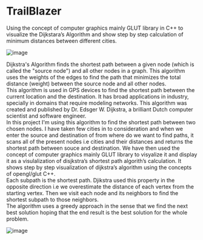 # TrailBlazer

Using the concept of computer graphics mainly GLUT library in C++ to visualize the Dijkstara’s Algorithm and show step by step calculation of minimum distances between different cities.

![image](https://user-images.githubusercontent.com/70579831/176185507-4bd49f4d-44fb-4322-a91b-83c670fbd0be.png)

Dijkstra's Algorithm finds the shortest path between a given node (which is called the "source node") and all other nodes in a graph. This algorithm uses the weights of the edges to find the path that minimizes the total distance (weight) between the source node and all other nodes. \
This algorithm is used in GPS devices to find the shortest path between the current location and the destination. It has broad applications in industry, specially in domains that require modeling networks. This algorithm was created and published by Dr. Edsger W. Dijkstra, a brilliant Dutch computer scientist and software engineer. \
In this project I'm using this algorithm to find the shortest path between two chosen nodes. I have taken few cities in to consideration and when we enter the source and destination of from where do we want to find paths, it scans all of the present nodes i.e cities and their distances and returns the shortest path between souce and destination. We have then used the concept of computer graphics mainly GLUT library to visyalize it and display it as a visulalization of disjkstra’s shortest path algorith’s calculation. It shows step by step visualization of dijkstra’s algorithm using the concepts of opengl/glut C++. \
Each subpath is the shortest path. Djikstra used this property in the opposite direction i.e we overestimate the distance of each vertex from the starting vertex. Then we visit each node and its neighbors to find the shortest subpath to those neighbors. \
The algorithm uses a greedy approach in the sense that we find the next best solution hoping that the end result is the best solution for the whole problem.


![image](https://user-images.githubusercontent.com/70579831/176185180-b5a8ff59-551e-4db6-8210-105c4cdb9816.png)
